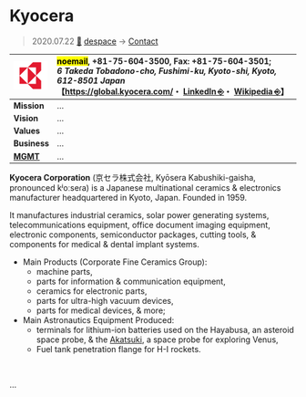 # Kyocera
> 2020.07.22 [🚀](../../index/index.md) [despace](../index.md) → [Contact](../contact.md)

|[![](../f/contact/k/kyocera_logo1_thumb.webp)](../f/contact/k/kyocera_logo1.webp)|<mark>noemail</mark>, +81-75-604-3500, Fax: +81-75-604-3501;<br> *6 Takeda Tobadono-cho, Fushimi-ku, Kyoto-shi, Kyoto, 612-8501 Japan*<br> 【<https://global.kyocera.com/>・ [LinkedIn ⎆](https://www.linkedin.com/company/kyocera-global/)・ [Wikipedia ⎆](https://en.wikipedia.org/wiki/Kyocera)】|
|:-|:-|
|**Mission**|…|
|**Vision**|…|
|**Values**|…|
|**Business**|…|
|**[MGMT](../mgmt.md)**|…|

**Kyocera Corporation** (京セラ株式会社, Kyōsera Kabushiki-gaisha, pronounced kʲoːseɾa) is a Japanese multinational ceramics & electronics manufacturer headquartered in Kyoto, Japan. Founded in 1959.

It manufactures industrial ceramics, solar power generating systems, telecommunications equipment, office document imaging equipment, electronic components, semiconductor packages, cutting tools, & components for medical & dental implant systems.

   - Main Products (Corporate Fine Ceramics Group):
      - machine parts,
      - parts for information & communication equipment,
      - ceramics for electronic parts,
      - parts for ultra-high vacuum devices,
      - parts for medical devices, & more;
   - Main Astronautics Equipment Produced:
      - terminals for lithium-ion batteries used on the Hayabusa, an asteroid space probe, & the [Akatsuki](../akatsuki.md), a space probe for exploring Venus,
      - Fuel tank penetration flange for H-I rockets.

<p style="page-break-after:always"> </p>

…

